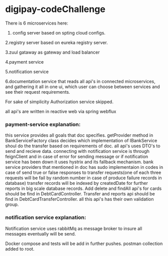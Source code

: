 # digipay-codeChallenge


There is 6 microservices here:

1. config server based on spting cloud configs.

2.registry server based on eureka registry server.

3.zuul gataway as gateway and load balancer

4.payment service

5.notification service

6.documentation service that reads all api's in connected microservices, and gathering it all in one ui, which user can choose between services and see their request requirements.

For sake of simplicity Authorization service skipped.

all api's are written in reactive web via spring webflux

<h3>payment-service explanation:</h3>

this service provides all goals that doc specifies.
getProvider method in BankServiceFactory class decides which implementation of IBankService shoul do the transfer based on requirements of doc.
all api's uses DTO's to send and recieve data.
connecting with notification service is through feignClient and in case of error for sending message or if notification service has been down it uses hystrix and its fallback 
mechanism. 
bank service providers that mentioned in doc has sudo implementaion in codes in case of send true or false responses to transfer requests(one of each three requests will be fail
 by random number in case of produce failure records in database)
 transfer records will be indexed by createdDate for further reports in big scale database records.
 Add delete and findAll api's for cards should be find in DebtCardController.
 Transfer and reports api should be find in DebtCardTransferController.
 all this api's has their own validation group.
 
<h3>notification service explanation:</h3>
 Notification service uses rabbitMq as message broker to insure all messages eventually will be send.
 
 
 
 Docker compose and tests will be add in further pushes.
 postman collection added to root.
 
 
